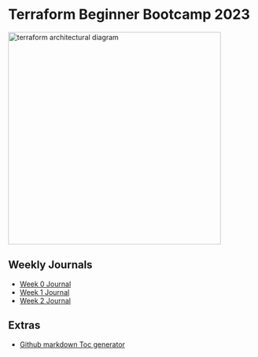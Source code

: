 # Terraform Beginner Bootcamp 2023
<img width="432" alt="terraform architectural diagram" src="https://github.com/genejike/terraform-beginner-bootcamp-2023/assets/75420964/89cc1725-a42a-469f-9789-213751f4d1e6">

## Weekly Journals
- [ Week 0 Journal ](journal/week0.md)
- [ Week 1 Journal ](journal/week1.md)
- [ Week 2 Journal ](journal/week2.md)
## Extras
- [Github markdown Toc generator](https://luciopaiva.com/markdown-toc/)
